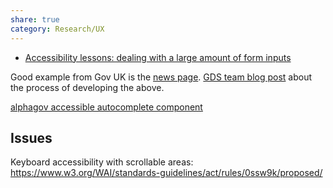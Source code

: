 ```yaml
---
share: true
category: Research/UX
---
```


- [Accessibility lessons: dealing with a large amount of form inputs](https://accessibility.blog.gov.uk/2019/04/08/accessibility-lessons-dealing-with-a-large-amount-of-form-inputs/)

Good example from Gov UK is the [news page](https://www.gov.uk/search/news-and-communications?order=updated-newest). [GDS team blog post](https://accessibility.blog.gov.uk/2019/04/08/accessibility-lessons-dealing-with-a-large-amount-of-form-inputs/) about the process of developing the above.

[alphagov accessible autocomplete component](https://github.com/alphagov/accessible-autocomplete)

## Issues 

Keyboard accessibility with scrollable areas:
https://www.w3.org/WAI/standards-guidelines/act/rules/0ssw9k/proposed/


